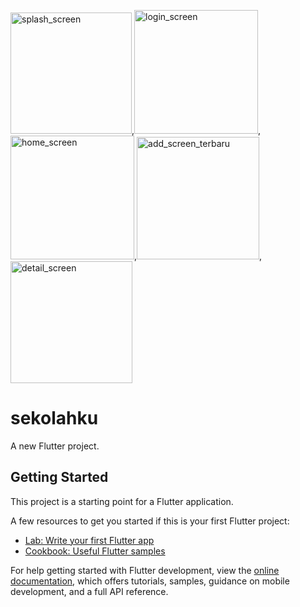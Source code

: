 <img width="194" alt="splash_screen" src="https://user-images.githubusercontent.com/62749205/232013449-932f1466-6cee-4052-b8ed-99fa0d14945d.PNG">,<img width="198" alt="login_screen" src="https://user-images.githubusercontent.com/62749205/232013434-f77cbbbc-f33f-4fab-80b9-5711907e2224.PNG">,<img width="198" alt="home_screen" src="https://user-images.githubusercontent.com/62749205/232013418-59cecacd-64e2-4b5a-ae97-75afc621e86f.PNG">,<img width="196" alt="add_screen_terbaru" src="https://user-images.githubusercontent.com/62749205/234773036-d18e3573-396d-4e94-938d-affdc9ee3dd1.PNG">,<img width="195" alt="detail_screen" src="https://user-images.githubusercontent.com/62749205/232013406-a10cc5ba-2c96-4f52-b202-5df26ec208f6.PNG">

# sekolahku

A new Flutter project.

## Getting Started

This project is a starting point for a Flutter application.

A few resources to get you started if this is your first Flutter project:

- [Lab: Write your first Flutter app](https://docs.flutter.dev/get-started/codelab)
- [Cookbook: Useful Flutter samples](https://docs.flutter.dev/cookbook)

For help getting started with Flutter development, view the
[online documentation](https://docs.flutter.dev/), which offers tutorials,
samples, guidance on mobile development, and a full API reference.
